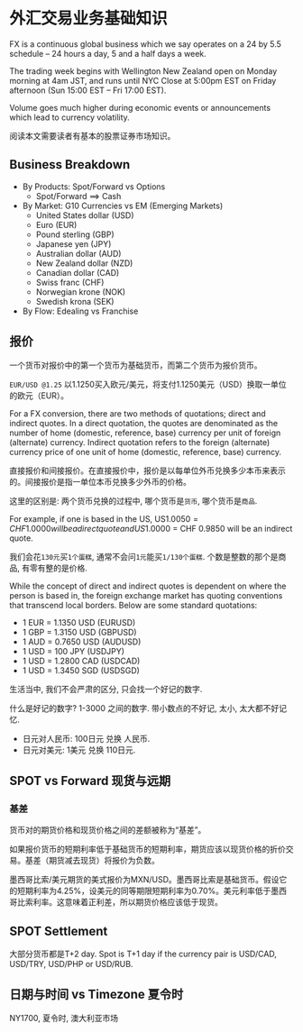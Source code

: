 # 外汇交易业务基础知识

FX is a continuous global business which we say operates on a 24 by 5.5 schedule – 24 hours a day, 5 and a half days a week.

The trading week begins with Wellington New Zealand open on Monday morning at 4am JST, and runs until NYC Close at 5:00pm EST on Friday afternoon (Sun 15:00 EST – Fri 17:00 EST).

Volume goes much higher during economic events or announcements which lead to currency volatility.

阅读本文需要读者有基本的股票证券市场知识。

## Business Breakdown

- By Products: Spot/Forward vs Options
  - Spot/Forward ==> Cash
- By Market: G10 Currencies vs EM (Emerging Markets)
  - United States dollar (USD)
  - Euro (EUR)
  - Pound sterling (GBP)
  - Japanese yen (JPY)
  - Australian dollar (AUD)
  - New Zealand dollar (NZD)
  - Canadian dollar (CAD)
  - Swiss franc (CHF)
  - Norwegian krone (NOK)
  - Swedish krona (SEK)
- By Flow: Edealing vs Franchise

## 报价

一个货币对报价中的第一个货币为基础货币，而第二个货币为报价货币。

`EUR/USD @1.25` 以1.1250买入欧元/美元，将支付1.1250美元（USD）换取一单位的欧元（EUR）。

For a FX conversion, there are two methods of quotations; direct and indirect quotes. In a direct
quotation, the quotes are denominated as the number of home (domestic, reference, base)
currency per unit of foreign (alternate) currency. Indirect quotation refers to the foreign (alternate)
currency price of one unit of home (domestic, reference, base) currency.

直接报价和间接报价。在直接报价中，报价是以每单位外币兑换多少本币来表示的。间接报价是指一单位本币兑换多少外币的价格。

这里的区别是: 两个货币兑换的过程中, 哪个货币是`货币`, 哪个货币是`商品`.

For example, if one is based in the US, US$1.0050 = CHF 1.0000 will be a direct quote and
US$1.0000 = CHF 0.9850 will be an indirect quote.

我们会花`130元`买`1个蛋糕`, 通常不会问`1元`能买`1/130个蛋糕`. 个数是整数的那个是商品, 有零有整的是价格.

While the concept of direct and indirect quotes is dependent on where the person is based in, the
foreign exchange market has quoting conventions that transcend local borders. Below are some
standard quotations:

- 1 EUR = 1.1350 USD (EURUSD)
- 1 GBP = 1.3150 USD (GBPUSD)
- 1 AUD = 0.7650 USD (AUDUSD)
- 1 USD = 100 JPY    (USDJPY)
- 1 USD = 1.2800 CAD (USDCAD)
- 1 USD = 1.3450 SGD (USDSGD)

生活当中, 我们不会严肃的区分, 只会找一个好记的数字.

什么是好记的数字? 1-3000 之间的数字. 带小数点的不好记, 太小, 太大都不好记忆.

- 日元对人民币: 100日元 兑换 人民币.
- 日元对美元: 1美元 兑换 110日元.

## SPOT vs Forward 现货与远期

### 基差

货币对的期货价格和现货价格之间的差额被称为“基差”。

如果报价货币的短期利率低于基础货币的短期利率，期货应该以现货价格的折价交易。基差（期货减去现货）将报价为负数。

墨西哥比索/美元期货的美式报价为MXN/USD。墨西哥比索是基础货币。假设它的短期利率为4.25%，设美元的同等期限短期利率为0.70%。美元利率低于墨西哥比索利率。这意味着正利差，所以期货价格应该低于现货。

## SPOT Settlement

大部分货币都是T+2 day.
Spot is T+1 day if the currency pair is USD/CAD, USD/TRY, USD/PHP or USD/RUB.

## 日期与时间 vs Timezone 夏令时

NY1700, 夏令时, 澳大利亚市场
